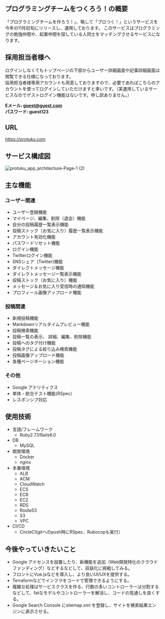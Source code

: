 ## プログラミングチームをつくろう！の概要
「プログラミングチームを作ろう！」、略して「プロつく！」というサービスを今年の11月初旬にリリースし、運用しております。
このサービスはプログラミングの勉強仲間や、起業仲間を探している人同士をマッチングさせるサービスになります。
## 採用担当者様へ
 ログインしなくてもトップページの下部からユーザー詳細画面や記事詳細画面は閲覧できる仕様になっております。<br>
 採用担当者様専用アカウントも用意しておりますので、必要であればこちらのアカウントを使ってログインしていただけますと幸いです。（実運用しているサービスなのでゲストログイン機能はないです。申し訳ありません。）
 
 **Eメール: guest@guest.com<br>**
 **パスワード: guest123**

## URL
https://protuku.com
  
## サービス構成図

![protuku_app_architecture-Page-1 (2)](https://user-images.githubusercontent.com/62272140/99931620-913e7300-2d98-11eb-9b08-1577c397e4dc.jpg)


  
## 主な機能
### ユーザー関連
- ユーザー登録機能
- マイページ、編集、削除（退会）機能
- 自分の投稿履歴一覧表示機能
- 投稿ストック（お気に入り）履歴一覧表示機能
- アカウント有効化機能
- パスワードリセット機能
- ログイン機能
- Twitterログイン機能
- SNSシェア（Twitter)機能
- ダイレクトメッセージ機能
- ダイレクトメッセージ一覧表示機能
- 投稿ストック（お気に入り）機能
- メッセージ＆お気に入り受信時の通知機能
- プロフィール画像アップロード機能

### 投稿関連
- 新規投稿機能
- Markdownリアルタイムプレビュー機能
- 投稿検索機能
- 投稿一覧の表示、 詳細、編集、削除機能
- 投稿へのタグ付け機能
- 投稿タグによる絞り込み検索機能
- 投稿画像アップロード機能
- 各種ページネーション機能

### その他
- Google アナリティクス
- 単体・統合テスト機能(RSpec）
- レスポンシブ対応

## 使用技術
- 言語/フレームワーク
  - Ruby2.7.1/Rails6.0
- DB
  - MySQL
- 開発環境
  - Docker
  - nginx
- 本番環境
  - ALB
  - ACM
  - CloudWatch
  - ECS
  - ECR
  - EC2
  - RDS
  - Route53
  - S3
  - VPC
- CI/CD
  - CircleCI(gitへのpush時にRSpec、Rubocopも実行）
  
## 今後やっていきたいこと
- Google アドセンスを設置したり、新機能を追加（Web開発特化のクラウドファンディング）などするなどして、収益化に挑戦してみる。
- フロントにVue.jsなどを導入し、より良いUI/UXを提供する。
- Terraformなどでインフラをコードで管理できるようにする。
- 複雑な処理はサービスクラスを作る、行数の多いコントローラーは分割するなどして、fatなモデルやコントローラーを解消し、コードの見通しを良くする。
- Google Search Console にsitemap.xml を登録し、サイトを検索結果エンジンに表示させる。

